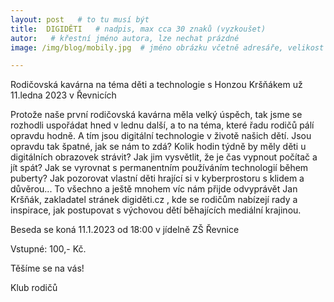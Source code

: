 ```yaml
---
layout: post   # to tu musí být
title:  DIGIDĚTI   # nadpis, max cca 30 znaků (vyzkoušet)
autor:   # křestní jméno autora, lze nechat prázdné
image: /img/blog/mobily.jpg  # jméno obrázku včetně adresáře, velikost 900x600

---
```

Rodičovská kavárna na téma děti a technologie s Honzou Kršňákem už 11.ledna 2023 v Řevnicích

<!--vice-->

Protože naše první rodičovská kavárna měla velký úspěch, tak jsme se rozhodli uspořádat hned v lednu další, a to na téma, které řadu rodičů pálí opravdu hodně. A tím jsou digitální technologie v životě našich dětí. Jsou opravdu tak špatné, jak se nám to zdá? Kolik hodin týdně by měly děti u digitálních obrazovek strávit? Jak jim vysvětlit, že je čas vypnout počítač a jít spát? Jak se vyrovnat s permanentním používáním technologií během puberty? Jak pozorovat vlastní děti hrající si v kyberprostoru s klidem a důvěrou...
To všechno a ještě mnohem víc nám přijde odvyprávět Jan Kršňák, zakladatel stránek digiděti.cz , kde se rodičům nabízejí rady a inspirace, jak postupovat s výchovou dětí běhajících mediální krajinou.

Beseda se koná 11.1.2023 od 18:00 v jídelně ZŠ Řevnice

Vstupné: 100,- Kč.

Těšíme se na vás! 

Klub rodičů



<!--quote-->
